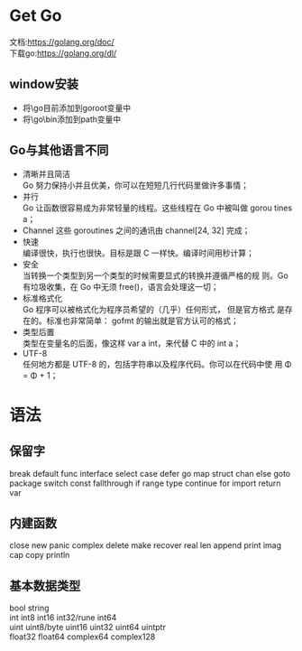 # Get Go  
文档:https://golang.org/doc/  
下载go:https://golang.org/dl/
## window安装
* 将\go目前添加到goroot变量中
* 将\go\bin添加到path变量中

## Go与其他语言不同
* 清晰并且简洁  
Go 努力保持小并且优美，你可以在短短几行代码里做许多事情；  
* 并行  
Go 让函数很容易成为非常轻量的线程。这些线程在 Go 中被叫做 gorou
tines a；  
* Channel
这些 goroutines 之间的通讯由 channel[24, 32] 完成；  
* 快速  
编译很快，执行也很快。目标是跟 C 一样快。编译时间用秒计算；  
* 安全  
当转换一个类型到另一个类型的时候需要显式的转换并遵循严格的规
则。Go 有垃圾收集，在 Go 中无须 free()，语言会处理这一切；  
* 标准格式化  
Go 程序可以被格式化为程序员希望的（几乎）任何形式， 但是官方格式
是存在的。标准也非常简单： gofmt 的输出就是官方认可的格式；  
* 类型后置  
类型在变量名的后面，像这样 var a int，来代替 C 中的 int a；  
* UTF-8  
任何地方都是 UTF-8 的，包括字符串以及程序代码。你可以在代码中使
用 Φ = Φ + 1；

# 语法
## 保留字
break default func interface select case defer go map struct chan else goto package switch const fallthrough if range type continue for import return var

## 内建函数
close new panic complex delete make recover real len append print imag cap copy println

## 基本数据类型

bool string  
int  int8  int16  int32/rune  int64  
uint uint8/byte uint16 uint32 uint64 uintptr  
float32 float64 complex64 complex128
